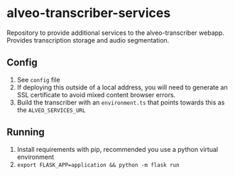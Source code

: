 # alveo-transcriber-services
Repository to provide additional services to the alveo-transcriber webapp. Provides transcription storage and audio segmentation.

## Config
1. See `config` file
2. If deploying this outside of a local address, you will need to generate an SSL certificate to avoid mixed content browser errors.
3. Build the transcriber with an `environment.ts` that points towards this as the `ALVEO_SERVICES_URL` 

## Running
1. Install requirements with pip, recommended you use a python virtual environment
2. `export FLASK_APP=application && python -m flask run`
